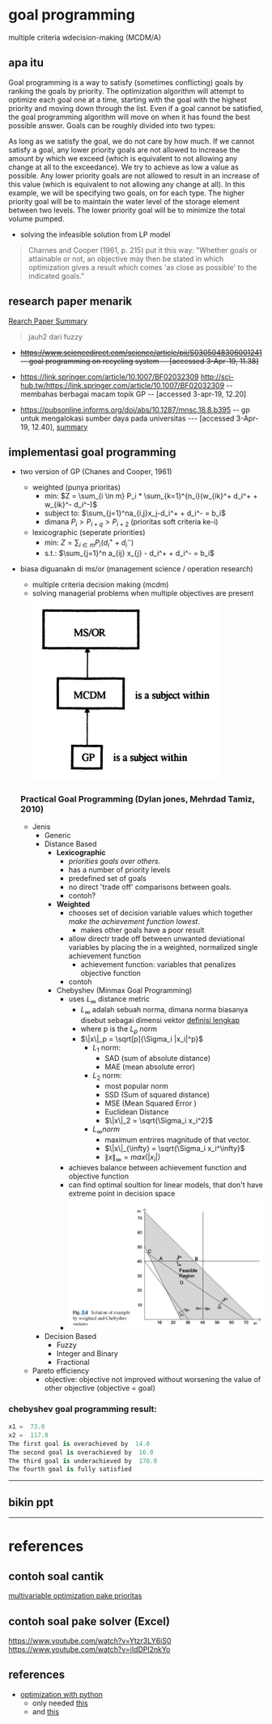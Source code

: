 # goal programming 
multiple criteria wdecision-making (MCDM/A)

## apa itu 
Goal programming is a way to satisfy (sometimes conflicting) goals by ranking the goals by priority. The optimization algorithm will attempt to optimize each goal one at a time, starting with the goal with the highest priority and moving down through the list. Even if a goal cannot be satisfied, the goal programming algorithm will move on when it has found the best possible answer. Goals can be roughly divided into two types:

As long as we satisfy the goal, we do not care by how much. If we cannot satisfy a goal, any lower priority goals are not allowed to increase the amount by which we exceed (which is equivalent to not allowing any change at all to the exceedance).
We try to achieve as low a value as possible. Any lower priority goals are not allowed to result in an increase of this value (which is equivalent to not allowing any change at all).
In this example, we will be specifying two goals, on for each type. The higher priority goal will be to maintain the water level of the storage element between two levels. The lower priority goal will be to minimize the total volume pumped.

- solving the infeasible solution from LP model

>Charnes and Cooper (1961, p. 215) put it this way:
"Whether goals or attainable or not, an objective may then be stated in which
optimization gives a result which comes 'as close as possible' to the indicated
goals." 

## research paper menarik
[Rearch Paper Summary](https://github.com/atriple/ro2/tree/master/project_goal_optimization/research_paper)
> jauh2 dari fuzzy
- ~~https://www.sciencedirect.com/science/article/pii/S0305048306001241 -- goal programming on recycling system -- [accessed 3-Apr-19, 11.38]~~
- https://link.springer.com/article/10.1007/BF02032309 http://sci-hub.tw/https://link.springer.com/article/10.1007/BF02032309 -- membahas berbagai macam topik GP -- [accessed 3-apr-19, 12.20]

- https://pubsonline.informs.org/doi/abs/10.1287/mnsc.18.8.b395 -- gp untuk mengalokasi sumber daya pada universitas --- [accessed 3-Apr-19, 12.40], [summary](https://github.com/atriple/ro2/blob/master/project_goal_optimization/research_paper/academic-resource-allocation.md)


## implementasi goal programming 
- two version of GP (Chanes and Cooper, 1961)
  - weighted (punya prioritas)
    - min: $Z = \sum_{i \in m} P_i * \sum_{k=1}^{n_i}(w_{ik}^+ d_i^+ + w_{ik}^- d_i^-)$
    - subject to: $\sum_{j=1}^na_{i,j}x_j-d_i^+ + d_i^- = b_i$
    - dimana $P_i > P_{i+q} > P_{i+2}$ (prioritas soft criteria ke-i)
  - lexicographic (seperate priorities)
    - min: $Z = \sum_{i\in m} P_i (d_i^+ + d_i^-)$
    - s.t.: $\sum_{j=1}^n a_{ij} x_{j} - d_i^+ + d_i^- = b_i$
- biasa diguanakn di ms/or (management science / operation research)
  - multiple criteria decision making (mcdm)
  - solving managerial problems when multiple objectives are present   
  ![](img/bagian_GP_pada_MSOR.png)

  ### Practical Goal Programming (Dylan jones, Mehrdad Tamiz, 2010)
  - Jenis
    - Generic
    - Distance Based
      - **Lexicographic**
        - *priorities goals over others.*
        - has a number of priority levels
        - predefined set of goals 
        - no direct 'trade off' comparisons between goals. 
        - contoh?
      - **Weighted** 
        - chooses set of decision variable values which together *make the achievement function lowest*. 
          - makes other goals have a poor result
        - allow directr trade off between unwanted deviational variables by placing the in a weighted, normalized single achievement function 
          - achievement function: variables that penalizes objective function
        - contoh
      - Chebyshev (Minmax Goal Programming) 
        - uses $L_{\infty}$ distance metric
          - $L_{\infty}$ adalah sebuah norma, dimana norma biasanya disebut sebagai dimensi vektor [definisi lengkap](https://rorasa.wordpress.com/2012/05/13/l0-norm-l1-norm-l2-norm-l-infinity-norm/)
          - where p is the $L_p$ norm
          - $\|x\|_p = \sqrt[p]{\Sigma_i |x_i|^p}$
            - $L_1$ norm: 
              - SAD (sum of absolute distance)
              - MAE (mean absolute error)
            - $L_2$ norm: 
              - most popular norm 
              - SSD (Sum of squared distance)
              - MSE (Mean Squared Error )
              - Euclidean Distance
              - $\|x\|_2 = \sqrt{\Sigma_i x_i^2}$
            - $L_{\infty} norm$
              - maximum entrires magnitude of that vector. 
              - $\|x\|_{\infty} = \sqrt{\Sigma_i x_i^\infty}$
              - $\|x\|_{\infty} = max(|x_i|)$
        - achieves balance between achievement function and objective function 
        - can find optimal soultion for linear models, that don't have extreme point in decision space
        - ![](img/minmaxgp.png)
    - Decision Based 
      - Fuzzy 
      - Integer and Binary 
      - Fractional 
  - Pareto efficiency 
    - objective: objective not improved without worsening the value of other objective (objective = goal)
### chebyshev goal programming result: 
```python 
x1 =  73.0
x2 =  117.0
The first goal is overachieved by  14.0
The second goal is overachieved by  16.0
The third goal is underachieved by  170.0
The fourth goal is fully satisfied
```
  
--------


## bikin ppt 

------
# references

## contoh soal cantik 
[multivariable optimization pake prioritas](http://prejudice.tripod.com/ME30B/two_gp.htm)
## contoh soal pake solver (Excel)
https://www.youtube.com/watch?v=Ytzr3LY6iS0
https://www.youtube.com/watch?v=iIdDPl2nkYo

## references
- [optimization with python](https://www2.hawaii.edu/~jonghyun/classes/S18/CEE696/schedule.html)
    - only needed [this](https://www2.hawaii.edu/~jonghyun/classes/S18/CEE696/files/04_scipy_optimize.pdf)
    - and [this](https://www2.hawaii.edu/~jonghyun/classes/S18/CEE696/files/08_scipy_optimize2.pdf)


